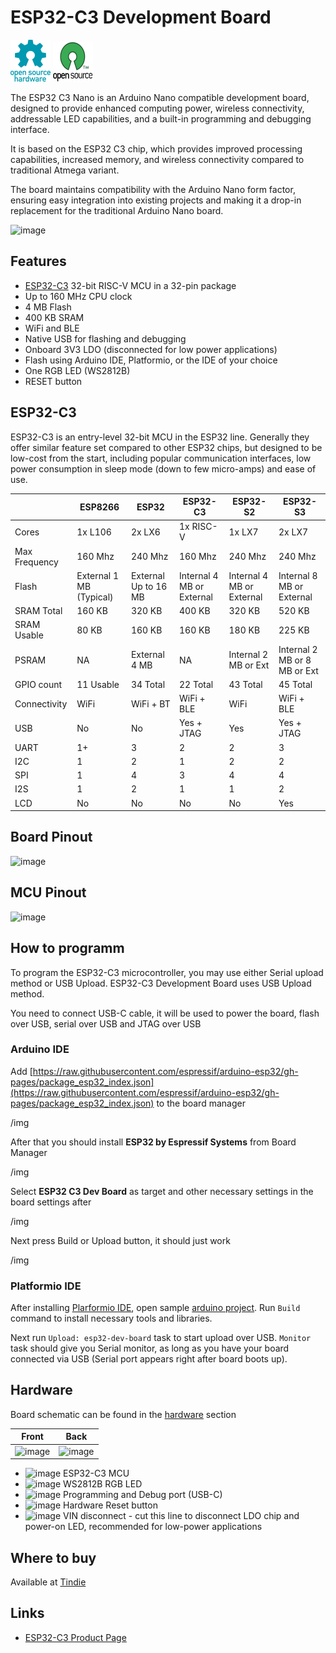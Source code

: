 # ESP32-C3 Development Board

![Open Source Hardware](/images/open-source-hardware-logo.png)
![Open Source Software](/images/open-source-software-logo.png)

The ESP32 C3 Nano is an Arduino Nano compatible development board, designed to provide enhanced computing power, wireless connectivity, addressable LED capabilities, and a built-in programming and debugging interface. 

It is based on the ESP32 C3 chip, which provides improved processing capabilities, increased memory, and wireless connectivity compared to traditional Atmega variant. 

The board maintains compatibility with the Arduino Nano form factor, ensuring easy integration into existing projects and making it a drop-in replacement for the traditional Arduino Nano board.

![image](https://github.com/sonocotta/esp32c3-dev-board/assets/5459747/137f19a5-630f-4d3a-b6d1-4a238644e2a2)

## Features

- [ESP32-C3](https://www.espressif.com/en/products/socs/esp32-c3) 32-bit RISC-V MCU in a 32-pin package
- Up to 160 MHz CPU clock
- 4 MB Flash
- 400 KB SRAM
- WiFi and BLE
- Native USB for flashing and debugging
- Onboard 3V3 LDO (disconnected for low power applications)
- Flash using Arduino IDE, Platformio, or the IDE of your choice
- One RGB LED (WS2812B)
- RESET button

## ESP32-C3

ESP32-C3 is an entry-level 32-bit MCU in the ESP32 line. Generally they offer similar feature set compared to other ESP32 chips, but designed to be low-cost from the start, including popular communication interfaces, low power consumption in sleep mode (down to few micro-amps) and ease of use.

|               | ESP8266  | ESP32      | ESP32-C3   | ESP32-S2   | ESP32-S3   |
|---------------|----------|------------|------------|------------|------------|
| Cores         | 1x L106   | 2x LX6      | 1x RISC-V   | 1x LX7      | 2x LX7
| Max Frequency | 160 Mhz  | 240 Mhz    | 160 Mhz    | 240 Mhz    | 240 Mhz
| Flash         | External 1 MB (Typical)| External Up to 16 MB     | Internal 4 MB or External       | Internal 4 MB or External      | Internal 8 MB or External
| SRAM Total    | 160 KB   | 320 KB     | 400 KB     | 320 KB     | 520 KB
| SRAM Usable   | 80 KB    | 160 KB     | 160 KB     | 180 KB     | 225 KB
| PSRAM         | NA       | External 4 MB       | NA       |  Internal 2 MB or Ext          | Internal 2 MB or 8 MB or Ext
| GPIO count    | 11 Usable| 34 Total   | 22 Total   | 43 Total    | 45 Total
| Connectivity  | WiFi     | WiFi + BT  | WiFi + BLE | WiFi       | WiFi + BLE
| USB           | No        | No        | Yes + JTAG       | Yes        | Yes + JTAG
| UART          | 1+       | 3          | 2          | 2        | 3
| I2C           | 1        | 2          | 1          | 2        |  2
| SPI           | 1        | 4          | 3          | 4        | 4
| I2S           | 1        | 2          | 1          | 1          | 2
| LCD           | No       | No         | No         | No         | Yes

## Board Pinout

![image](https://github.com/sonocotta/esp32c3-dev-board/assets/5459747/693cd15a-b362-47dd-b92d-4d156b9ac29a)

## MCU Pinout 

![image](https://github.com/sonocotta/esp32c3-dev-board/assets/5459747/79d1982d-ebd9-4a1e-ae32-996773e489e0)

## How to programm

To program the ESP32-C3 microcontroller, you may use either Serial upload method or USB Upload. ESP32-C3 Development Board uses USB Upload method.

You need to connect USB-C cable, it will be used to power the board, flash over USB, serial over USB and JTAG over USB

### Arduino IDE

Add [https://raw.githubusercontent.com/espressif/arduino-esp32/gh-pages/package_esp32_index.json](https://raw.githubusercontent.com/espressif/arduino-esp32/gh-pages/package_esp32_index.json) to the board manager

/img

After that you should install **ESP32 by Espressif Systems** from Board Manager

/img

Select **ESP32 C3 Dev Board** as target and other necessary settings in the board settings after

/img

Next press Build or Upload button, it should just work

/img

### Platformio IDE
 
After installing [Plarformio IDE](https://platformio.org/platformio-ide), open sample [arduino project](/firmware/esp32c3-blink). Run `Build` command to install necessary tools and libraries. 

Next run `Upload: esp32-dev-board` task to start upload over USB. `Monitor` task should give you Serial monitor, as long as you have your board connected via USB (Serial port appears right after board boots up).

## Hardware

Board schematic can be found in the [hardware](/hardware) section

| Front  | Back  |
|---|---|
| ![image](https://github.com/sonocotta/esp32c3-dev-board/assets/5459747/f0c2dec9-9b7e-4834-bbaf-680aeff2f3c5)  |  ![image](https://github.com/sonocotta/esp32c3-dev-board/assets/5459747/c8e27f8e-63ee-4f54-946f-323163768142)


- ![image](https://user-images.githubusercontent.com/5459747/206929567-5a68f822-1172-459c-bb34-64ab1ee2019c.png) ESP32-C3 MCU 
- ![image](https://user-images.githubusercontent.com/5459747/206929650-72bfa8ba-716a-4830-ae14-a2c6ddff8830.png) WS2812B RGB LED
- ![image](https://user-images.githubusercontent.com/5459747/206929704-bb9a66ee-7e48-4c81-87f7-1f0c60d1a02f.png) Programming and Debug port (USB-C)
- ![image](https://user-images.githubusercontent.com/5459747/206929744-5f7abffb-341e-49c9-8988-01835a2045a8.png) Hardware Reset button
- ![image](https://user-images.githubusercontent.com/5459747/206929801-e55e502e-bdce-4d85-a376-3268b96dc5e2.png) VIN disconnect - cut this line to disconnect LDO chip and power-on LED, recommended for low-power applications

## Where to buy

Available at [Tindie](https://www.tindie.com/products/sonocotta/)

## Links

- [ESP32-C3 Product Page](https://www.espressif.com/en/products/socs/esp32-c3)
